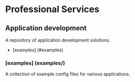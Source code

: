 # Professional Services
## Application development
A repository of application development solutions.

  * [examples] (#examples)

### [examples] (examples/)
  A collection of example config files for various applications.
